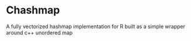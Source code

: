 # Chashmap
A fully vectorized hashmap implementation for R built as a simple wrapper around c++ unordered map
